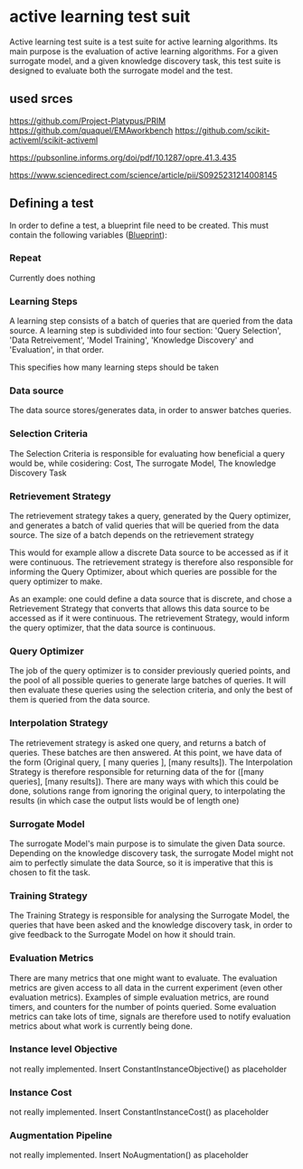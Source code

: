 # active learning test suit

Active learning test suite is a test suite for active learning algorithms.
Its main purpose is the evaluation of active learning algorithms.
For a given surrogate model, and a given knowledge discovery task, this test suite is designed to evaluate
both the surrogate model and the test.

## used srces

https://github.com/Project-Platypus/PRIM
https://github.com/quaquel/EMAworkbench
https://github.com/scikit-activeml/scikit-activeml


https://pubsonline.informs.org/doi/pdf/10.1287/opre.41.3.435

https://www.sciencedirect.com/science/article/pii/S0925231214008145

## Defining a test
In order to define a test, a blueprint file need to be created.
This must contain the following variables ([Blueprint](./active_learning_ts/experiments/blueprint.py)):

### Repeat

Currently does nothing

### Learning Steps

A learning step consists of a batch of queries that are queried from the data source.
A learning step is subdivided into four section: 'Query Selection', 'Data Retreivement', 'Model Training', 
'Knowledge Discovery' and 'Evaluation', in that order.

This specifies how many learning steps should be taken

### Data source

The data source stores/generates data, in order to answer batches queries.

### Selection Criteria

The Selection Criteria is responsible for evaluating how beneficial a query would be, while cosidering:
Cost, The surrogate Model, The knowledge Discovery Task

### Retrievement Strategy

The retrievement strategy takes a query, generated by  the Query optimizer, and generates a batch of valid queries
that will be queried from the data source. 
The size of a batch depends on the retrievement strategy

This would for example allow a discrete Data source to be accessed as if it were continuous.
The retrievement strategy is therefore also responsible for informing the Query Optimizer, about which queries are
possible for the query optimizer to make.

As an example: one could define a data source that is discrete, and chose a Retrievement Strategy that converts that 
allows this data source to be accessed as if it were continuous.
The retrievement Strategy, would inform the query optimizer, that the data source is continuous.

### Query Optimizer

The job of the query optimizer is to consider previously queried points, and the pool of all possible queries to 
generate large batches of queries.
It will then evaluate these queries using the selection criteria, and only the best of them is queried from the data 
source.

### Interpolation Strategy

The retrievement strategy is asked one query, and returns a batch of queries.
These batches are then answered.
At this point, we have data of the form (Original query, [ many queries ], [many results]).
The Interpolation Strategy is therefore responsible for returning data of the for ([many queries], [many results]).
There are many ways with which this could be done, solutions range from ignoring the original query, to interpolating
the results (in which case the output lists would be of length one)

### Surrogate Model

The surrogate Model's main purpose is to simulate the given Data source.
Depending on the knowledge discovery task, the surrogate Model might not aim to perfectly simulate the data Source,
so it is imperative that this is chosen to fit the task.

### Training Strategy

The Training Strategy is responsible for analysing the Surrogate Model, the queries that have been asked and the knowledge
discovery task, in order to give feedback to the Surrogate Model on how it should train.

### Evaluation Metrics

There are many metrics that one might want to evaluate.
The evaluation metrics are given access to all data in the current experiment (even other evaluation metrics).
Examples of simple evaluation metrics, are round timers, and counters for the number of points queried.
Some evaluation metrics can take lots of time, signals are therefore used to notify evaluation metrics about what work 
is currently being done.

### Instance level Objective

not really implemented. Insert ConstantInstanceObjective()  as placeholder

### Instance Cost

not really implemented. Insert ConstantInstanceCost() as placeholder

### Augmentation Pipeline

not really implemented. Insert NoAugmentation() as placeholder